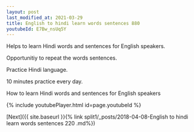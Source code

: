 ```yaml
---
layout: post
last_modified_at: 2021-03-29
title: English to hindi learn words sentences 880 
youtubeId: E7Bw_nsUq5Y
---
```

 
 
Helps to learn Hindi words and sentences for English speakers.

Opportunitiy to repeat the words sentences. 

Practice Hindi language. 
 
10 minutes practice every day. 
 
How to learn Hindi words and sentences for English speakers 
 
{% include youtubePlayer.html id=page.youtubeId %}
 
 
[Next]({{ site.baseurl }}{% link  split1/_posts/2018-04-08-English to hindi learn words sentences 220 .md%})
 
